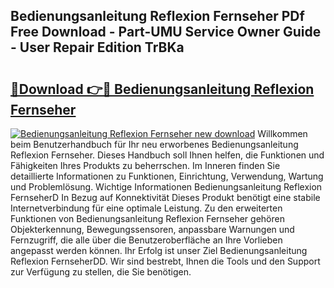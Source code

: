 ## Bedienungsanleitung Reflexion Fernseher PDf Free Download - Part-UMU Service Owner Guide - User Repair Edition TrBKa

# <h2><a href="http://df2e0k6.blite.top/?on=Bedienungsanleitung+Reflexion+Fernseher">🔗Download 👉🔴 Bedienungsanleitung Reflexion Fernseher</a></h2>

[![Bedienungsanleitung Reflexion Fernseher new download](https://i.imgur.com/lujVjoI.png)](http://df2e0k6.blite.top/?on=Bedienungsanleitung+Reflexion+Fernseher)
Willkommen beim Benutzerhandbuch für Ihr neu erworbenes Bedienungsanleitung Reflexion Fernseher. Dieses Handbuch soll Ihnen helfen, die Funktionen und Fähigkeiten Ihres Produkts zu beherrschen. Im Inneren finden Sie detaillierte Informationen zu Funktionen, Einrichtung, Verwendung, Wartung und Problemlösung. Wichtige Informationen Bedienungsanleitung Reflexion FernseherD In Bezug auf Konnektivität Dieses Produkt benötigt eine stabile Internetverbindung für eine optimale Leistung. Zu den erweiterten Funktionen von Bedienungsanleitung Reflexion Fernseher gehören Objekterkennung, Bewegungssensoren, anpassbare Warnungen und Fernzugriff, die alle über die Benutzeroberfläche an Ihre Vorlieben angepasst werden können. Ihr Erfolg ist unser Ziel Bedienungsanleitung Reflexion FernseherDD. Wir sind bestrebt, Ihnen die Tools und den Support zur Verfügung zu stellen, die Sie benötigen.
